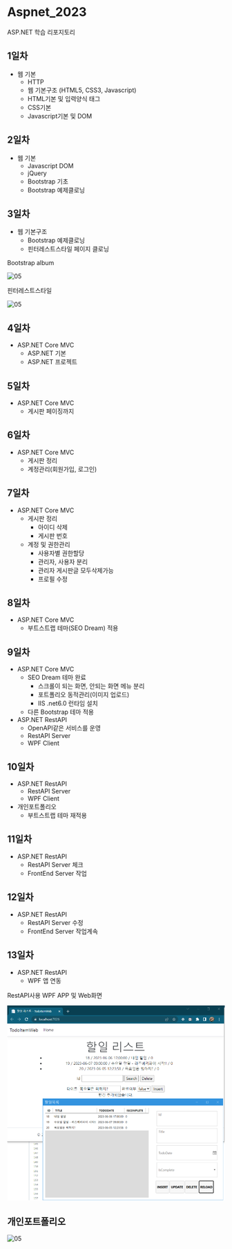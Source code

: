 # Aspnet_2023
ASP.NET 학습 리포지토리

## 1일차
- 웹 기본
	- HTTP
	- 웹 기본구조 (HTML5, CSS3, Javascript)
	- HTML기본 및 입력양식 태그
	- CSS기본
	- Javascript기본 및 DOM
	
## 2일차
- 웹 기본
	- Javascript DOM
	- jQuery
	- Bootstrap 기초
	- Bootstrap 예제클로닝
	
## 3일차
- 웹 기본구조
	- Bootstrap 예제클로닝
	- 핀터레스트스타일 페이지 클로닝

Bootstrap album

![05](https://github.com/JeongJaeAhn/Aspnet_2023/blob/main/images/bootstrapalbum.gif)

핀터레스트스타일

![05](https://github.com/JeongJaeAhn/Aspnet_2023/blob/main/images/pinterest.gif)

## 4일차
- ASP.NET Core MVC
	- ASP.NET 기본
	- ASP.NET 프로젝트
	
	
## 5일차
- ASP.NET Core MVC
	- 게시판 페이징까지
	
## 6일차
- ASP.NET Core MVC
	- 게시판 정리
	- 계정관리(회원가입, 로그인)

## 7일차
- ASP.NET Core MVC
	- 게시판 정리
		- 아이디 삭제
		- 게시판 번호
	- 계정 및 권한관리
		- 사용자별 권한할당
		- 관리자, 사용자 분리
		- 관리자 게시판글 모두삭제가능
		- 프로필 수정
		
## 8일차
- ASP.NET Core MVC
	- 부트스트랩 테마(SEO Dream) 적용
	
## 9일차
- ASP.NET Core MVC
	- SEO Dream 테마 완료
		- 스크롤이 되는 화면, 안되는 화면 메뉴 분리
		- 포트폴리오 동적관리(이미지 업로드)
		- IIS .net6.0 런타임 설치
	- 다른 Bootstrap 테마 적용
- ASP.NET RestAPI
	- OpenAPI같은 서비스를 운영
	- RestAPI Server
	- WPF Client
	
## 10일차
- ASP.NET RestAPI
	- RestAPI Server
	- WPF Client
- 개인포트폴리오
	- 부트스트랩 테마 재적용
	
## 11일차
- ASP.NET RestAPI
	- RestAPI Server 체크
	- FrontEnd Server 작업
	
## 12일차
- ASP.NET RestAPI
	- RestAPI Server 수정
	- FrontEnd Server 작업계속
	
## 13일차
- ASP.NET RestAPI
	- WPF 앱 연동
	
RestAPI사용 WPF APP 및 Web화면

![05](https://github.com/JeongJaeAhn/Aspnet_2023/blob/main/images/RestApi.png)


## 개인포트폴리오

![05](https://github.com/JeongJaeAhn/Aspnet_2023/blob/main/images/web.gif)
